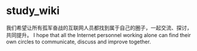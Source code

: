 # study_wiki

我们希望让所有孤军奋战的互联网人员都找到属于自己的圈子，一起交流、探讨，共同提升。
I hope that all the Internet personnel working alone can find their own circles to communicate, discuss and improve together.
